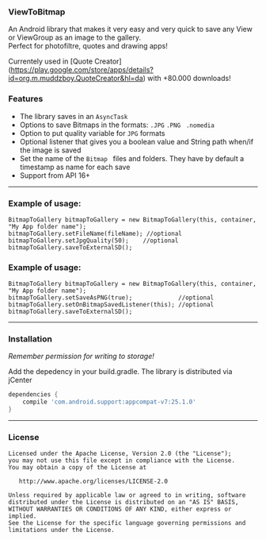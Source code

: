 ### ViewToBitmap

An Android library that makes it very easy and very quick to save any View or ViewGroup as an image to the gallery.  
Perfect for photofiltre, quotes and drawing apps!

Currentely used in [Quote Creator] (https://play.google.com/store/apps/details?id=org.m.muddzboy.QuoteCreator&hl=da) with +80.000 downloads! 

### Features

- The library saves in an ```AsyncTask```
- Options to save Bitmaps in the formats: ```.JPG```  ```.PNG ``` ```.nomedia```
- Option to put quality variable for ```JPG``` formats
- Optional listener that gives you a boolean value and String path when/if the image is saved
- Set the name of the  ```Bitmap ``` files and folders. They have by default a timestamp as name for each save  
- Support from API 16+

----

### Example of usage:

    BitmapToGallery bitmapToGallery = new BitmapToGallery(this, container, "My App folder name");
    bitmapToGallery.setFileName(fileName); //optional
    bitmapToGallery.setJpgQuality(50);    //optional    
    bitmapToGallery.saveToExternalSD();
  
### Example of usage:

    BitmapToGallery bitmapToGallery = new BitmapToGallery(this, container, "My App folder name");
    bitmapToGallery.setSaveAsPNG(true);             //optional
    bitmapToGallery.setOnBitmapSavedListener(this); //optional
    bitmapToGallery.saveToExternalSD();
    
    
  ----

### Installation

<i>Remember permission for writing to storage!</i>

Add the depedency in your build.gradle. The library is distributed via jCenter

```groovy
dependencies {
    compile 'com.android.support:appcompat-v7:25.1.0'    
}
```

----

### License

    Licensed under the Apache License, Version 2.0 (the "License");
    you may not use this file except in compliance with the License.
    You may obtain a copy of the License at

       http://www.apache.org/licenses/LICENSE-2.0

    Unless required by applicable law or agreed to in writing, software
    distributed under the License is distributed on an "AS IS" BASIS,
    WITHOUT WARRANTIES OR CONDITIONS OF ANY KIND, either express or implied.
    See the License for the specific language governing permissions and
    limitations under the License.
